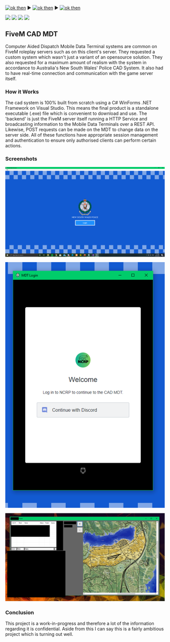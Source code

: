

[![ok then](https://img.shields.io/badge/-Home-blue?style=for-the-badge)](https://astonaceman.github.io) ▶ [![ok then](https://img.shields.io/badge/-Projects-blue?style=for-the-badge)](https://astonaceman.github.io/projects) ▶ [![ok then](https://img.shields.io/badge/-FiveM%20CAD%20MDT-purple?style=for-the-badge)](https://astonaceman.github.io/projects/fivemcadmdt)

![](https://img.shields.io/badge/-Lua-9cf?logo=lua) ![](https://img.shields.io/badge/-C%20Sharp-ff69b4?logo=c%20sharp) ![](https://img.shields.io/badge/-JSON-red?logo=json) ![](https://img.shields.io/badge/-PHP-lightgrey?logo=php)

## FiveM CAD MDT
Computer Aided Dispatch Mobile Data Terminal systems are common on FiveM roleplay servers such as on this client's server. They requested a custom system which wasn't just a variant of an opensource solution. They also requested for a maximum amount of realism with the system in accordance to Australia's New South Wales' Police CAD System. It also had to have real-time connection and communication with the game server itself. 

### How it Works
The cad system is 100% built from scratch using a C# WinForms .NET Framework on Visual Studio. This means the final product is a standalone executable (.exe) file which is convenient to download and use. The 'backend' is just the FiveM server itself running a HTTP Service and broadcasting information to the Mobile Data Terminals over a REST API. Likewise, POST requests can be made on the MDT to change data on the server side. All of these functions have appropriate session management and authentication to ensure only authorised clients can perform certain actions.

### Screenshots
![Console](https://github.com/AstonAceMan/AstonAceMan.github.io/blob/main/resources/img7.PNG?raw=true)

![Console](https://github.com/AstonAceMan/AstonAceMan.github.io/blob/main/resources/img8.PNG?raw=true)

![Console](https://github.com/AstonAceMan/AstonAceMan.github.io/blob/main/resources/img9.PNG?raw=true)


### Conclusion
This project is a work-in-progress and therefore a lot of the information regarding it is confidential. Aside from this I can say this is a fairly ambitious project which is turning out well.
